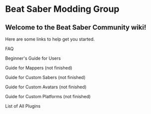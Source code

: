 <!-- TITLE: Home -->
<!-- SUBTITLE: A quick summary of Home -->

# Beat Saber Modding Group

## Welcome to the Beat Saber Community wiki!

Here are some links to help get you started.

FAQ

Beginner's Guide for Users

Guide for Mappers (not finished)

Guide for Custom Sabers (not finished)

Guide for Custom Avatars (not finished)

Guide for Custom Platforms (not finished)

List of All Plugins
